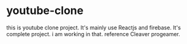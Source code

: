 # youtube-clone
this is youtube clone project. It's mainly use Reactjs and firebase. It's complete project. i am working in that.
reference Cleaver progeamer.


